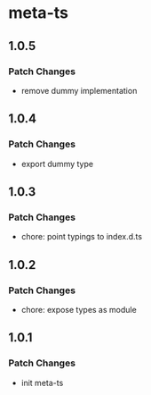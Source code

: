 # meta-ts

## 1.0.5

### Patch Changes

- remove dummy implementation

## 1.0.4

### Patch Changes

- export dummy type

## 1.0.3

### Patch Changes

- chore: point typings to index.d.ts

## 1.0.2

### Patch Changes

- chore: expose types as module

## 1.0.1

### Patch Changes

- init meta-ts
